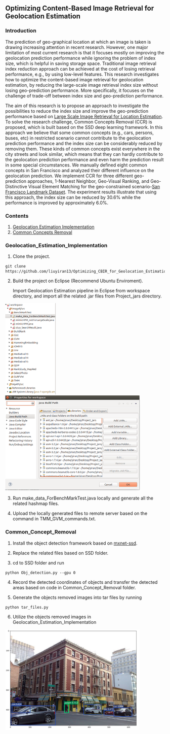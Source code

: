 ## Optimizing Content-Based Image Retrieval for Geolocation Estimation

### Introduction

The prediction of geo-graphical location at which an image is taken is drawing increasing attention in recent research. However, one major limitation of most current research is that it focuses mostly on improving the geolocation prediction performance while ignoring the problem of index size, which is helpful in saving storage space. Traditional image retrieval index reduction approach can be achieved at the cost of losing retrieval performance, e.g., by using low-level features. This research investigates how to optimize the content-based image retrieval for geolocation estimation, by reducing the large-scale image retrieval index size without losing geo-prediction performance. More specifically, it focuses on the challenge of trade-off between index size and geo-prediction performance. 

The aim of this research is to propose an approach to investigate the possibilities to reduce the index size and improve the geo-prediction performance based on [Large Scale Image Retrieval for Location Estimation](https://repository.tudelft.nl/islandora/object/uuid%3A0d09c0dc-fcb7-4598-90e0-d2a53e675cc3). To solve the research challenge, Common Concepts Removal (CCR) is proposed, which is built based on the SSD deep learning framework. In this approach we believe that some common concepts (e.g., cars, persons, buses, etc) in restricted scenario cannot contribute to the geolocation prediction performance and the index size can be considerably reduced by removing them. These kinds of common concepts exist everywhere in the city streets and look similar, which means that they can hardly contribute to the geolocation prediction performance and even harm the prediction result in some special circumstances. We manually defined eight common concepts in San Francisco and analyzed their different influence on the geolocation prediction. We implement CCR for three different geo-prediction approaches, 1-Nearest Neighbor, Geo-Visual Ranking, and Geo-Distinctive Visual Element Matching for the geo-constrained scenario-[San Francisco Landmark Dataset](https://purl.stanford.edu/vn158kj2087). The experiment results illustrate that using this approach, the index size can be reduced by 30.6% while the performance is improved by approximately 6.0%. 


### Contents

1. [Geolocation Estimation Implementation](#Geolocation_Estimation_Implementation)
2. [Common Concepts Removal](#Common_Concept_Removal)


### Geolocation_Estimation_Implementation

1. Clone the project.

  ```Shell
  git clone https://github.com/liuyiran13/Optimizing_CBIR_for_Geolocation_Estimation.git
  ```
  
2. Build the project on Eclipse (Recommend Ubuntu Enviroment).

	Import Geolocation Estimation pipeline in Eclipse from workspace directory, and import all the related .jar files from Project_jars directory. 

<img src="https://github.com/liuyiran13/Optimizing_CBIR_for_Geolocation_Estimation/blob/develope/Ref_Image/project_structure.png" width="160"/> <img src="https://github.com/liuyiran13/Optimizing_CBIR_for_Geolocation_Estimation/blob/develope/Ref_Image/libraries_import.png" width="425"/> 

3. Run make_data_ForBenchMarkTest.java locally and generate all the related hashmap files.

4. Upload the locally generated files to remote server based on the command in TMM_GVM_commands.txt.

### Common_Concept_Removal

1. Install the object detection framework based on [mxnet-ssd](https://github.com/zhreshold/mxnet-ssd).

2. Replace the related files based on SSD folder.

3. cd to SSD folder and run 
  ```Shell
python Obj_detection.py --gpu 0
  ```
4. Record the detected coordinates of objects and transfer the detected areas based on code in Common_Concept_Removal folder.

5. Generate the objects removed images into tar files by running 
  ```Shell
python tar_files.py
  ```
6. Utilize the objects removed images in Geolocation_Estimation_Implementation
<img src="https://github.com/liuyiran13/Optimizing_CBIR_for_Geolocation_Estimation/blob/develope/Ref_Image/car_0.2.png" width="425"/>
